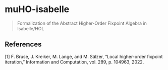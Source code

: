 # muHO-isabelle

> Formalization of the Abstract Higher-Order Fixpoint Algebra in Isabelle/HOL

## References

[1] F. Bruse, J. Kreiker, M. Lange, and M. Sälzer, “Local higher-order fixpoint iteration,”
Information and Computation, vol. 289, p. 104963, 2022.
